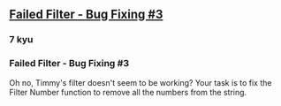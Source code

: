 <h2><a href=https://www.codewars.com/kata/55c606e6babfc5b2c500007c/train/javascript target="_blank">Failed Filter - Bug Fixing #3</a></h2><h3>7 kyu</h3><h3 id="failed-filter---bug-fixing-3">Failed Filter - Bug Fixing #3</h3><p>Oh no, Timmy's filter doesn't seem to be working? Your task is to fix the Filter Number function to remove all the numbers from the string.</p>